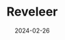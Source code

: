 ---  
layout: startup_page  
title: "Reveleer"  
id: "reveleer.com"  
permalink: "/reveleerreveleer.com02262024/"  
website: "https://www.reveleer.com/"  
funding_round: ""  
funding_amount: "$65M"  
investors: "Hercules Capital, Inc., Oak HC/FT"  
about: "Reveleer is a healthcare technology company that uses AI and NLP to improve value-based care for health plans and risk-bearing providers. Their platform helps manage quality improvement, risk adjustment, and member management programs, offering comprehensive workflow, data, and analytics solutions."  
markets: "Healthcare, AI, Data Analytics, SaaS, HealthTech, Information Technology, Machine Learning, Software Development"  
hq: "Glendale, California, United States"  
founded_year: "2009"  
linkedin: "https://www.linkedin.com/company/reveleer"  
twitter: "https://twitter.com/reveleer"  
instagram: ""  
facebook: "https://www.facebook.com/reveleer"  
crunchbase: "https://www.crunchbase.com/organization/reveleer"  
pitchbook: "https://pitchbook.com/profiles/company/56077-21"  

date_display: "26-Feb-2024"  
date: "2024-02-26"

# SEO Optimization  
meta_title: "Reveleer -  Funding ($65M)"  
meta_description: "Reveleer, Reveleer is a healthcare technology company that uses AI and NLP to improve value-based care for health plans and risk-bearing providers. Their platfo..."  
meta_keywords: "Reveleer, Healthcare, AI, Data Analytics, SaaS, HealthTech, Information Technology, Machine Learning, Software Development,  funding"  
canonical_url: "https://startup.projectstartups.com/reveleerreveleer.com02262024/"  
---